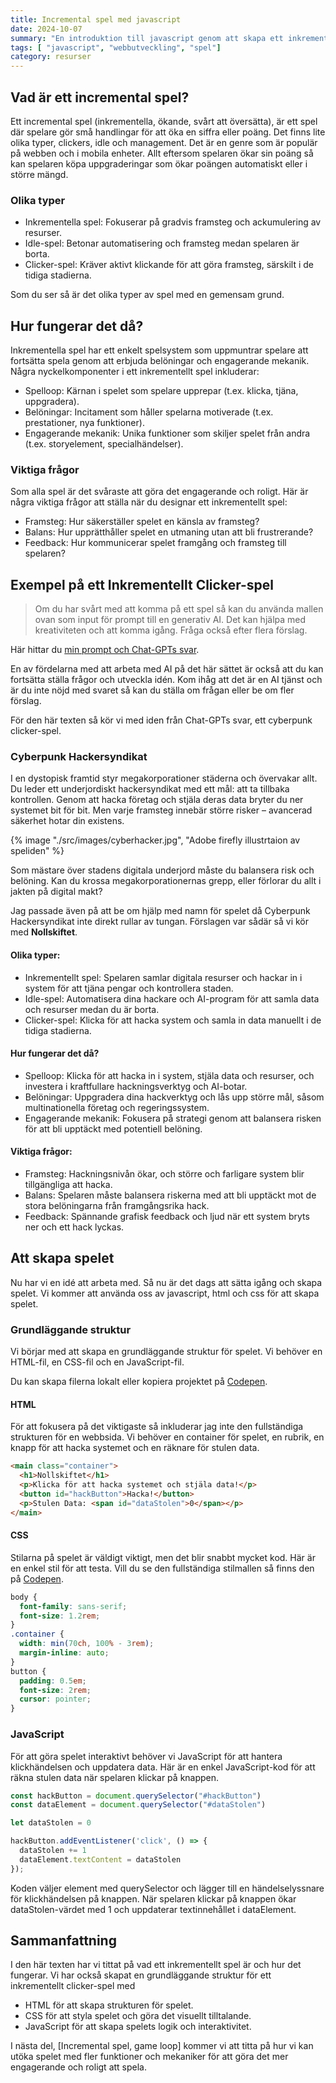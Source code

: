 ```yaml
---
title: Incremental spel med javascript
date: 2024-10-07
summary: "En introduktion till javascript genom att skapa ett inkrementellt clicker-spel."
tags: [ "javascript", "webbutveckling", "spel"]
category: resurser
---
```


## Vad är ett incremental spel?

Ett incremental spel (inkrementella, ökande, svårt att översätta), är ett spel där spelare gör små handlingar för att öka en siffra eller poäng. Det finns lite olika typer, clickers, idle och management. Det är en genre som är populär på webben och i mobila enheter. Allt eftersom spelaren ökar sin poäng så kan spelaren köpa uppgraderingar som ökar poängen automatiskt eller i större mängd.

### Olika typer

- Inkrementella spel: Fokuserar på gradvis framsteg och ackumulering av resurser.
- Idle-spel: Betonar automatisering och framsteg medan spelaren är borta.
- Clicker-spel: Kräver aktivt klickande för att göra framsteg, särskilt i de tidiga stadierna.

Som du ser så är det olika typer av spel med en gemensam grund.

## Hur fungerar det då?

Inkrementella spel har ett enkelt spelsystem som uppmuntrar spelare att fortsätta spela genom att erbjuda belöningar och engagerande mekanik. Några nyckelkomponenter i ett inkrementellt spel inkluderar:

- Spelloop: Kärnan i spelet som spelare upprepar (t.ex. klicka, tjäna, uppgradera).
- Belöningar: Incitament som håller spelarna motiverade (t.ex. prestationer, nya funktioner).
- Engagerande mekanik: Unika funktioner som skiljer spelet från andra (t.ex. storyelement, specialhändelser).

### Viktiga frågor

Som alla spel är det svåraste att göra det engagerande och roligt. Här är några viktiga frågor att ställa när du designar ett inkrementellt spel:

- Framsteg: Hur säkerställer spelet en känsla av framsteg?
- Balans: Hur upprätthåller spelet en utmaning utan att bli frustrerande?
- Feedback: Hur kommunicerar spelet framgång och framsteg till spelaren?

## Exempel på ett Inkrementellt Clicker-spel


> Om du har svårt med att komma på ett spel så kan du använda mallen ovan som input för prompt till en generativ AI. Det kan hjälpa med kreativiteten och att komma igång. Fråga också efter flera förslag.

Här hittar du [min prompt och Chat-GPTs svar](https://chatgpt.com/share/6703bf1f-9728-8002-aaed-78fead50ddc2).

En av fördelarna med att arbeta med AI på det här sättet är också att du kan fortsätta ställa frågor och utveckla idén. Kom ihåg att det är en AI tjänst och är du inte nöjd med svaret så kan du ställa om frågan eller be om fler förslag.

För den här texten så kör vi med iden från Chat-GPTs svar, ett cyberpunk clicker-spel.

### Cyberpunk Hackersyndikat

I en dystopisk framtid styr megakorporationer städerna och övervakar allt. Du leder ett underjordiskt hackersyndikat med ett mål: att ta tillbaka kontrollen. Genom att hacka företag och stjäla deras data bryter du ner systemet bit för bit. Men varje framsteg innebär större risker – avancerad säkerhet hotar din existens.

{% image "./src/images/cyberhacker.jpg", "Adobe firefly illustrtaion av speliden" %}

Som mästare över stadens digitala underjord måste du balansera risk och belöning. Kan du krossa megakorporationernas grepp, eller förlorar du allt i jakten på digital makt?

Jag passade även på att be om hjälp med namn för spelet då Cyberpunk Hackersyndikat inte direkt rullar av tungan. Förslagen var sådär så vi kör med **Nollskiftet**.

#### Olika typer:

- Inkrementellt spel: Spelaren samlar digitala resurser och hackar in i system för att tjäna pengar och kontrollera staden.
- Idle-spel: Automatisera dina hackare och AI-program för att samla data och resurser medan du är borta.
- Clicker-spel: Klicka för att hacka system och samla in data manuellt i de tidiga stadierna.

#### Hur fungerar det då?

- Spelloop: Klicka för att hacka in i system, stjäla data och resurser, och investera i kraftfullare hackningsverktyg och AI-botar.
- Belöningar: Uppgradera dina hackverktyg och lås upp större mål, såsom multinationella företag och regeringssystem.
- Engagerande mekanik: Fokusera på strategi genom att balansera risken för att bli upptäckt med potentiell belöning.

#### Viktiga frågor:

- Framsteg: Hackningsnivån ökar, och större och farligare system blir tillgängliga att hacka.
- Balans: Spelaren måste balansera riskerna med att bli upptäckt mot de stora belöningarna från framgångsrika hack.
- Feedback: Spännande grafisk feedback och ljud när ett system bryts ner och ett hack lyckas.

## Att skapa spelet

Nu har vi en idé att arbeta med. Så nu är det dags att sätta igång och skapa spelet. Vi kommer att använda oss av javascript, html och css för att skapa spelet.

### Grundläggande struktur

Vi börjar med att skapa en grundläggande struktur för spelet. Vi behöver en HTML-fil, en CSS-fil och en JavaScript-fil.

Du kan skapa filerna lokalt eller kopiera projektet på [Codepen](https://codepen.io/jensadev/pen/eYqzwxX).

#### HTML

För att fokusera på det viktigaste så inkluderar jag inte den fullständiga strukturen för en webbsida. Vi behöver en container för spelet, en rubrik, en knapp för att hacka systemet och en räknare för stulen data.

```html
<main class="container">
  <h1>Nollskiftet</h1>
  <p>Klicka för att hacka systemet och stjäla data!</p>
  <button id="hackButton">Hacka!</button>
  <p>Stulen Data: <span id="dataStolen">0</span></p>
</main>
```

#### CSS

Stilarna på spelet är väldigt viktigt, men det blir snabbt mycket kod. Här är en enkel stil för att testa. Vill du se den fullständiga stilmallen så finns den på [Codepen](https://codepen.io/jensadev/pen/eYqzwxX).

```css
body {
  font-family: sans-serif;
  font-size: 1.2rem;
}
.container {
  width: min(70ch, 100% - 3rem);
  margin-inline: auto;
}
button {
  padding: 0.5em;
  font-size: 2rem;
  cursor: pointer;
}
```

### JavaScript

För att göra spelet interaktivt behöver vi JavaScript för att hantera klickhändelsen och uppdatera data. Här är en enkel JavaScript-kod för att räkna stulen data när spelaren klickar på knappen.

```javascript
const hackButton = document.querySelector("#hackButton")
const dataElement = document.querySelector("#dataStolen")

let dataStolen = 0

hackButton.addEventListener('click', () => {
  dataStolen += 1
  dataElement.textContent = dataStolen
});
```

Koden väljer element med querySelector och lägger till en händelselyssnare för klickhändelsen på knappen. När spelaren klickar på knappen ökar dataStolen-värdet med 1 och uppdaterar textinnehållet i dataElement.

## Sammanfattning

I den här texten har vi tittat på vad ett inkrementellt spel är och hur det fungerar. Vi har också skapat en grundläggande struktur för ett inkrementellt clicker-spel med

- HTML för att skapa strukturen för spelet.
- CSS för att styla spelet och göra det visuellt tilltalande.
- JavaScript för att skapa spelets logik och interaktivitet.

I nästa del, [Incremental spel, game loop] kommer vi att titta på hur vi kan utöka spelet med fler funktioner och mekaniker för att göra det mer engagerande och roligt att spela.


